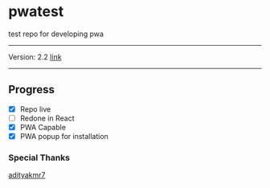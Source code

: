 # pwatest

test repo for developing pwa

---
Version: 2.2
[link](https://aia-dan.github.io/pwatest/)

---

## Progress

- [X] Repo live
- [ ] Redone in React
- [X] PWA Capable
- [X] PWA popup for installation

### Special Thanks

[adityakmr7](https://github.com/adityakmr7)
